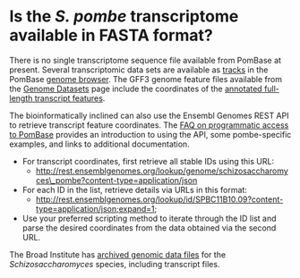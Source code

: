 # Is the *S. pombe* transcriptome available in FASTA format?
<!-- pombase_categories: Finding data,Tools and resources -->

There is no single transcriptome sequence file available from PomBase at
present. Several transcriptomic data sets are available as
[tracks](/faq/how-can-i-show-or-hide-tracks-genome-browser) in the
PomBase [genome browser](https://www.pombase.org/jbrowse/).
The GFF3 genome feature files available from the [Genome Datasets](/downloads/genome-datasets) page include the coordinates of the
[annotated full-length transcript features](/faq/how-do-you-determine-gene-s-full-length-transcript-utr-coordinates-transcription-start-and-end-sites).

The bioinformatically inclined can also use the Ensembl Genomes REST API
to retrieve transcript feature coordinates. The [FAQ on programmatic access to PomBase](/faq/there-any-programmatic-access-pombase-data) provides an
introduction to using the API, some pombe-specific examples, and links
to additional documentation.

-   For transcript coordinates, first retrieve all stable IDs using this
    URL:
    -   <http://rest.ensemblgenomes.org/lookup/genome/schizosaccharomyces\_pombe?content-type=application/json>
-   For each ID in the list, retrieve details via URLs in this format:
    -   <http://rest.ensemblgenomes.org/lookup/id/SPBC11B10.09?content-type=application/json;expand=1>;
-   Use your preferred scripting method to iterate through the ID list
    and parse the desired coordinates from the data obtained via the
    second URL.

The Broad Institute has [archived genomic data files](http://www.broadinstitute.org/ftp/pub/annotation/fungi/schizosaccharomyces/) for
the *Schizosaccharomyces* species, including transcript files.

